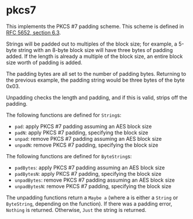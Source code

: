 # pkcs7

This implements the PKCS #7 padding scheme. This scheme is
defined in [RFC 5652, section 6.3](http://tools.ietf.org/html/rfc5652#section-6.3).

Strings will be padded out to multiples of the block size; for example,
a 5-byte string with an 8-byte block size will have three bytes of padding
added. If the length is already a multiple of the block size, an entire
block size worth of padding is added.

The padding bytes are all set to the number of padding bytes. Returning
to the previous example, the padding string would be three bytes of
the byte 0x03.

Unpadding checks the length and padding, and if this is valid, strips off
the padding.

The following functions are defined for `String`s:

+ `pad`: apply PKCS #7 padding assuming an AES block size
+ `padN`: apply PKCS #7 padding, specifying the block size
+ `unpad`: remove PKCS #7 padding assuming an AES block size
+ `unpadN`: remove PKCS #7 padding, specifying the block size

The following functions are defined for `ByteString`s:

+ `padBytes`: apply PKCS #7 padding assuming an AES block size
+ `padBytesN`: apply PKCS #7 padding, specifying the block size
+ `unpadBytes`: remove PKCS #7 padding assuming an AES block size
+ `unpadBytesN`: remove PKCS #7 padding, specifying the block size

The unpadding functions return a `Maybe a` (where a is either a `String`
or `ByteString`, depending on the function). If there was a padding error,
`Nothing` is returned. Otherwise, `Just` the string is returned.

